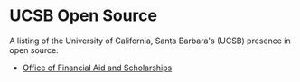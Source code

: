 # UCSB Open Source

A listing of the University of California, Santa Barbara's (UCSB) presence
in open source.

* [Office of Financial Aid and Scholarships](https://github.com/ucsbfinaid)
